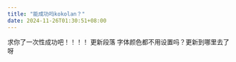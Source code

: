 ```yaml
---
title: "能成功吗kokolan？"
date: 2024-11-26T01:30:51+08:00
---
```

求你了一次性成功吧！！！！
更新段落 字体颜色都不用设置吗？更新到哪里去了呀


